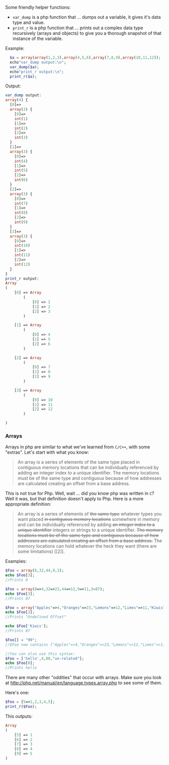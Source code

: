 Some friendly helper functions:
- `var_dump` is a php function that ... dumps out a variable, it gives it's data type and value.
- `print_r` is a php function that ... prints out a complex data type recursively (arrays and objects) to give you a thorough snapshot of that instance of the variable.

Example:
```php
  $a = array(array(1,2,3),array(4,5,6),array(7,8,9),array(10,11,12));
  echo"var_dump output:\n";
  var_dump($a);
  echo"print_r output:\n";
  print_r($a);
```

Output:
```php
var_dump output:
array(4) {
  [0]=>
  array(3) {
    [0]=>
    int(1)
    [1]=>
    int(2)
    [2]=>
    int(3)
  }
  [1]=>
  array(3) {
    [0]=>
    int(4)
    [1]=>
    int(5)
    [2]=>
    int(6)
  }
  [2]=>
  array(3) {
    [0]=>
    int(7)
    [1]=>
    int(8)
    [2]=>
    int(9)
  }
  [3]=>
  array(3) {
    [0]=>
    int(10)
    [1]=>
    int(11)
    [2]=>
    int(12)
  }
}
print_r output:
Array
(
    [0] => Array
        (
            [0] => 1
            [1] => 2
            [2] => 3
        )

    [1] => Array
        (
            [0] => 4
            [1] => 5
            [2] => 6
        )

    [2] => Array
        (
            [0] => 7
            [1] => 8
            [2] => 9
        )

    [3] => Array
        (
            [0] => 10
            [1] => 11
            [2] => 12
        )

)
```

### Arrays

Arrays in php are similar to what we've learned from `C/C++`, with some "extras". Let's start with what you know: 

>An array is a series of elements of the same type placed in contiguous memory locations that can be individually referenced by adding an integer index to a unique identifier. The memory locations must be of the same type and contiguous because of how addresses are calculated creating an offset from a base address.

This is not true for Php. Well, wait ... did you know php was written in `C`? Well it was, but that definition doesn't apply to Php. Here is a more appropriate definition:

>An array is a series of elements of ~~the same type~~ whatever types you want placed ~~in contiguous memory locations~~ somewhere in memory and can be individually referenced by adding ~~an integer index to a unique identifier~~ integers or strings to a unique identifier. ~~The memory locations must be of the same type and contiguous because of how addresses are calculated creating an offset from a base address.~~ The memory locations can hold whatever the heck they want (there are some limitations) [[2]].

Examples:

```php
$Foo = array(8,32,44,9,3);
echo $Foo[3];
//Prints 9

$Foo = array(8=>4,32=>23,44=>12,9=>11,3=87);
echo $Foo[3];
//Prints 87

$Foo = array("Apples"=>4,"Oranges"=>23,"Lemons"=>12,"Limes"=>11,"Kiwis"=>87);
echo $Foo[3];
//Prints "Undefined Offset"

echo $Foo['Kiwis'];
//Prints 87

$Foo[] = "99";
//$Foo now contains ["Apples"=>4,"Oranges"=>23,"Lemons"=>12,"Limes"=>11,"Kiwis"=>87,99];

//You can also use this syntax:
$Foo = ['hello',4,88,"un-related"];
echo $Foo[0];
//Prints hello

```

There are many other "oddities" that occur with arrays. Make sure you look at http://php.net/manual/en/language.types.array.php to see some of them.

Here's one:

```php
$Foo = [5=>1,2,3,4,5];
print_r($Foo);
```
This outputs:
```php
Array
(
    [5] => 1
    [6] => 2
    [7] => 3
    [8] => 4
    [9] => 5
)
```
